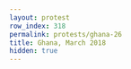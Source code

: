 ```yaml
---
layout: protest
row_index: 318
permalink: protests/ghana-26
title: Ghana, March 2018
hidden: true
---
```

